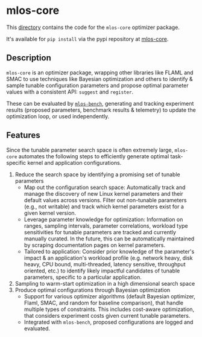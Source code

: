 # mlos-core

This [directory](./) contains the code for the `mlos-core` optimizer package.

It's available for `pip install` via the pypi repository at [mlos-core](https://pypi.org/project/mlos-core/).

## Description

`mlos-core` is an optimizer package, wrapping other libraries like FLAML and SMAC to use techniques like Bayesian optimization and others to identify & sample tunable configuration parameters and propose optimal parameter values with a consistent API: `suggest` and `register`.

These can be evaluated by [`mlos-bench`](../mlos_bench/), generating and tracking experiment results (proposed parameters, benchmark results & telemetry) to update the optimization loop, or used independently.

## Features

Since the tunable parameter search space is often extremely large, `mlos-core` automates the following steps to efficiently generate optimal task-specific kernel and application configurations.

1. Reduce the search space by identifying a promising set of tunable parameters
    - Map out the configuration search space: Automatically track and manage the discovery of new Linux kernel parameters and their default values across versions.
    Filter out non-tunable parameters (e.g., not writable) and track which kernel parameters exist for a given kernel version.
    - Leverage parameter knowledge for optimization: Information on ranges, sampling intervals, parameter correlations, workload type sensitivities for tunable parameters are tracked and currently manually curated.
    In the future, this can be automatically maintained by scraping documentation pages on kernel parameters.
    - Tailored to application: Consider prior knowledge of the parameter's impact & an application's workload profile (e.g. network heavy, disk heavy, CPU bound, multi-threaded, latency sensitive, throughput oriented, etc.) to identify likely impactful candidates of tunable parameters, specific to a particular application.
2. Sampling to warm-start optimization in a high dimensional search space
3. Produce optimal configurations through Bayesian optimization
    - Support for various optimizer algorithms (default Bayesian optimizer, Flaml, SMAC, and random for baseline comparison), that handle multiple types of constraints.
    This includes cost-aware optimization, that considers experiment costs given current tunable parameters.
    - Integrated with `mlos-bench`, proposed configurations are logged and evaluated.
